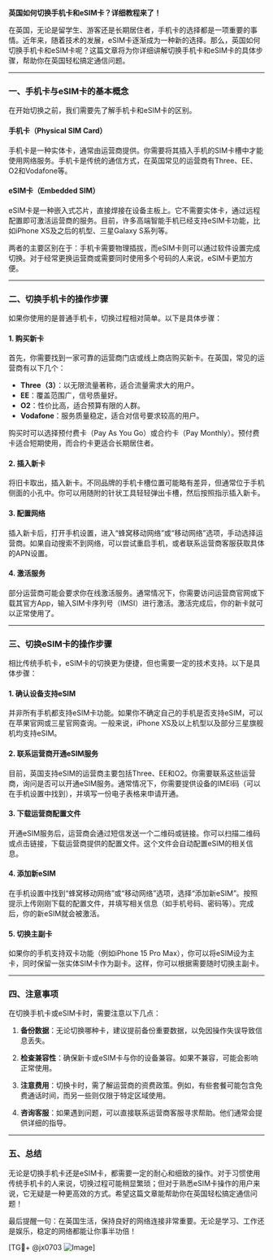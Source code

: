 **英国如何切换手机卡和eSIM卡？详细教程来了！**

在英国，无论是留学生、游客还是长期居住者，手机卡的选择都是一项重要的事情。近年来，随着技术的发展，eSIM卡逐渐成为一种新的选择。那么，英国如何切换手机卡和eSIM卡呢？这篇文章将为你详细讲解切换手机卡和eSIM卡的具体步骤，帮助你在英国轻松搞定通信问题。

---

### 一、手机卡与eSIM卡的基本概念

在开始切换之前，我们需要先了解手机卡和eSIM卡的区别。

#### 手机卡（Physical SIM Card）
手机卡是一种实体卡，通常由运营商提供。你需要将其插入手机的SIM卡槽中才能使用网络服务。手机卡是传统的通信方式，在英国常见的运营商有Three、EE、O2和Vodafone等。

#### eSIM卡（Embedded SIM）
eSIM卡是一种嵌入式芯片，直接焊接在设备主板上。它不需要实体卡，通过远程配置即可激活运营商的服务。目前，许多高端智能手机已经支持eSIM卡功能，比如iPhone XS及之后的机型、三星Galaxy S系列等。

两者的主要区别在于：手机卡需要物理插拔，而eSIM卡则可以通过软件设置完成切换。对于经常更换运营商或需要同时使用多个号码的人来说，eSIM卡更加方便。

---

### 二、切换手机卡的操作步骤

如果你使用的是普通手机卡，切换过程相对简单。以下是具体步骤：

#### 1. 购买新卡
首先，你需要找到一家可靠的运营商门店或线上商店购买新卡。在英国，常见的运营商有以下几个：
- **Three（3）**：以无限流量著称，适合流量需求大的用户。
- **EE**：覆盖范围广，信号质量好。
- **O2**：性价比高，适合预算有限的人群。
- **Vodafone**：服务质量稳定，适合对信号要求较高的用户。

购买时可以选择预付费卡（Pay As You Go）或合约卡（Pay Monthly）。预付费卡适合短期使用，而合约卡更适合长期居住者。

#### 2. 插入新卡
将旧卡取出，插入新卡。不同品牌的手机卡槽位置可能略有差异，但通常位于手机侧面的小孔中。你可以用随附的针状工具轻轻弹出卡槽，然后按照指示插入新卡。

#### 3. 配置网络
插入新卡后，打开手机设置，进入“蜂窝移动网络”或“移动网络”选项，手动选择运营商。如果自动搜索不到网络，可以尝试重启手机，或者联系运营商客服获取具体的APN设置。

#### 4. 激活服务
部分运营商可能会要求你在线激活服务。通常情况下，你需要访问运营商官网或下载其官方App，输入SIM卡序列号（IMSI）进行激活。激活完成后，你的新卡就可以正常使用了。

---

### 三、切换eSIM卡的操作步骤

相比传统手机卡，eSIM卡的切换更为便捷，但也需要一定的技术支持。以下是具体步骤：

#### 1. 确认设备支持eSIM
并非所有手机都支持eSIM卡功能。如果你不确定自己的手机是否支持eSIM，可以在苹果官网或三星官网查询。一般来说，iPhone XS及以上机型以及部分三星旗舰机均支持eSIM。

#### 2. 联系运营商开通eSIM服务
目前，英国支持eSIM的运营商主要包括Three、EE和O2。你需要联系这些运营商，询问是否可以开通eSIM服务。通常情况下，你需要提供设备的IMEI码（可以在手机设置中找到），并填写一份电子表格来申请开通。

#### 3. 下载运营商配置文件
开通eSIM服务后，运营商会通过短信发送一个二维码或链接。你可以扫描二维码或点击链接，下载运营商提供的配置文件。这个文件会自动配置eSIM的相关信息。

#### 4. 添加新eSIM
在手机设置中找到“蜂窝移动网络”或“移动网络”选项，选择“添加新eSIM”。按照提示上传刚刚下载的配置文件，并填写相关信息（如手机号码、密码等）。完成后，你的新eSIM就会被激活。

#### 5. 切换主副卡
如果你的手机支持双卡功能（例如iPhone 15 Pro Max），你可以将eSIM设为主卡，同时保留一张实体SIM卡作为副卡。这样，你可以根据需要随时切换主副卡。

---

### 四、注意事项

在切换手机卡或eSIM卡时，需要注意以下几点：

1. **备份数据**：无论切换哪种卡，建议提前备份重要数据，以免因操作失误导致信息丢失。
   
2. **检查兼容性**：确保新卡或eSIM卡与你的设备兼容。如果不兼容，可能会影响正常使用。

3. **注意费用**：切换卡时，需了解运营商的资费政策。例如，有些套餐可能包含免费通话时间，而另一些则仅限于特定区域使用。

4. **咨询客服**：如果遇到问题，可以直接联系运营商客服寻求帮助。他们通常会提供详细的指导。

---

### 五、总结

无论是切换手机卡还是eSIM卡，都需要一定的耐心和细致的操作。对于习惯使用传统手机卡的人来说，切换过程可能稍显繁琐；但对于熟悉eSIM卡操作的用户来说，它无疑是一种更高效的方式。希望这篇文章能帮助你在英国轻松搞定通信问题！

最后提醒一句：在英国生活，保持良好的网络连接非常重要。无论是学习、工作还是娱乐，稳定的网络都能让你事半功倍！

[TG💪+ @jx0703 ![Image](https://github.com/user-attachments/assets/dbca1d08-cadb-493c-b0ec-ad6f7a83f270)]